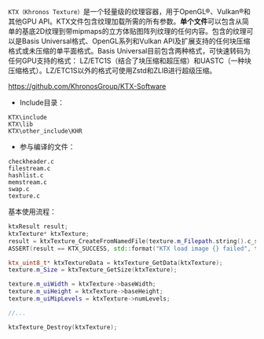 `KTX（Khronos Texture）`是一个轻量级的纹理容器，用于OpenGL®、Vulkan®和其他GPU API。KTX文件包含纹理加载所需的所有参数。**单个文件**可以包含从简单的基底2D纹理到带mipmaps的立方体贴图阵列纹理的任何内容。包含的纹理可以是Basis Universal格式、OpenGL系列和Vulkan API及扩展支持的任何块压缩格式或未压缩的单平面格式。Basis Universal目前包含两种格式，可快速转码为任何GPU支持的格式： LZ/ETC1S（结合了块压缩和超压缩）和UASTC（一种块压缩格式）。LZ/ETC1S以外的格式可使用Zstd和ZLIB进行超级压缩。

https://github.com/KhronosGroup/KTX-Software

- Include目录：
```
KTX\include
KTX\lib
KTX\other_include\KHR
```

- 参与编译的文件：
```
checkheader.c
filestream.c
hashlist.c
memstream.c
swap.c
texture.c
```

基本使用流程：

```cpp
ktxResult result;
ktxTexture* ktxTexture;
result = ktxTexture_CreateFromNamedFile(texture.m_Filepath.string().c_str(), KTX_TEXTURE_CREATE_LOAD_IMAGE_DATA_BIT, &ktxTexture);
ASSERT(result == KTX_SUCCESS, std::format("KTX load image {} failed", texture.m_Filepath.string()));

ktx_uint8_t* ktxTextureData = ktxTexture_GetData(ktxTexture);
texture.m_Size = ktxTexture_GetSize(ktxTexture);

texture.m_uiWidth = ktxTexture->baseWidth;
texture.m_uiHeight = ktxTexture->baseHeight;
texture.m_uiMipLevels = ktxTexture->numLevels;

//...

ktxTexture_Destroy(ktxTexture);
```
